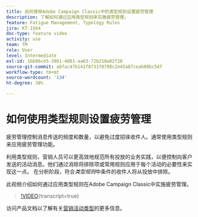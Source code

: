 ```yaml
---
title: 如何使用Adobe Campaign Classic中的类型规则设置疲劳管理
description: 了解如何通过应用类型规则来实施疲劳管理。
feature: Fatigue Management, Typology Rules
jira: KT-1564
doc-type: feature video
activity: use
team: TM
role: User
level: Intermediate
exl-id: 1bb86ce5-39b1-4081-aa63-72b218a02f28
source-git-commit: a6fac47b141f8731f8798c2e45a87ceab08bc54f
workflow-type: tm+mt
source-wordcount: '134'
ht-degree: 38%

---
```


# 如何使用类型规则设置疲劳管理

疲劳管理控制消息传送的频度和数量，以避免过度招徕收件人。通常使用类型规则来应用疲劳管理功能。

利用类型规则，营销人员可以更高效地规范所有投放的业务实践，以便控制向客户发送的活动消息。他们通过消除将排除项或常用规则应用于每个活动的必要性来实现这一点。 在分析阶段，符合&#x200B;*类型规则*&#x200B;中条件的收件人将从投放中排除。

此视频介绍如何通过应用类型规则在Adobe Campaign Classic中实施疲劳管理。

>[!VIDEO](https://video.tv.adobe.com/v/27520?quality=12&learn=on&captions=chi_hans){transcript=true}

访问产品文档以了解有关[营销活动类型](https://experienceleague.adobe.com/docs/campaign-classic/using/orchestrating-campaigns/campaign-optimization/about-campaign-typologies.html?lang=zh-Hans)的更多信息。
